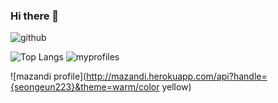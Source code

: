 ### Hi there 👋

![github](https://img.shields.io/badge/GitHub-100000?style=for-the-badge&logo=github&logoColor=white)

![Top Langs](https://github-readme-stats.vercel.app/api/top-langs/?username=seongeun223&layout=compact)    ![myprofiles](https://github-readme-stats.vercel.app/api?username=seongeun223&theme=blue-green)

![mazandi profile](http://mazandi.herokuapp.com/api?handle={seongeun223}&theme=warm/color yellow)    
